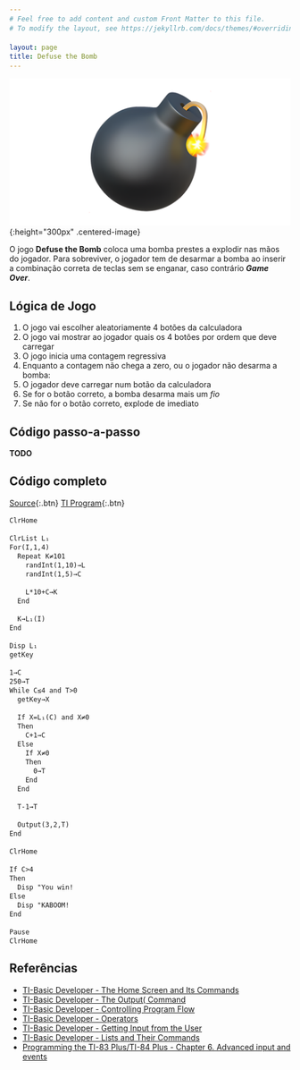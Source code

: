 ```yaml
---
# Feel free to add content and custom Front Matter to this file.
# To modify the layout, see https://jekyllrb.com/docs/themes/#overriding-theme-defaults

layout: page
title: Defuse the Bomb
---
```


![bomb](/images/bomb.webp){:height="300px" .centered-image}

O jogo **Defuse the Bomb** coloca uma bomba prestes a explodir nas mãos do jogador. Para
  sobreviver, o jogador tem de desarmar a bomba ao inserir a combinação correta de teclas 
  sem se enganar, caso contrário ***Game Over***.

## Lógica de Jogo

1. O jogo vai escolher aleatoriamente 4 botões da calculadora
2. O jogo vai mostrar ao jogador quais os 4 botões por ordem que deve carregar
3. O jogo inicia uma contagem regressiva
4. Enquanto a contagem não chega a zero, ou o jogador não desarma a bomba:
  1. O jogador deve carregar num botão da calculadora
  2. Se for o botão correto, a bomba desarma mais um *fio*
  3. Se não for o botão correto, explode de imediato


## Código passo-a-passo 
**TODO**

## Código completo

[Source](https://minhaskamal.github.io/DownGit/#/home?url=https://github.com/hack-your-calculator/hack-your-calculator.github.io/blob/master/programs/DEFUSE/DEFUSE.txt){:.btn}
[TI Program](https://minhaskamal.github.io/DownGit/#/home?url=https://github.com/hack-your-calculator/hack-your-calculator.github.io/blob/master/programs/DEFUSE/DEFUSE.8xp){:.btn}

```basic
ClrHome

ClrList L₁
For(I,1,4)
  Repeat K≠101
    randInt(1,10)→L
    randInt(1,5)→C
    
    L*10+C→K
  End
  
  K→L₁(I)
End
  
Disp L₁
getKey

1→C
250→T
While C≤4 and T>0
  getKey→X

  If X=L₁(C) and X≠0
  Then
    C+1→C
  Else
    If X≠0
    Then
      0→T
    End
  End
  
  T-1→T

  Output(3,2,T)
End

ClrHome

If C>4
Then
  Disp "You win!
Else
  Disp "KABOOM!
End

Pause 
ClrHome
```

## Referências
- [TI-Basic Developer - The Home Screen and Its Commands](http://tibasicdev.wikidot.com/homescreen)
- [TI-Basic Developer - The Output( Command](http://tibasicdev.wikidot.com/output)
- [TI-Basic Developer - Controlling Program Flow](http://tibasicdev.wikidot.com/controlflow#toc1)
- [TI-Basic Developer - Operators](http://tibasicdev.wikidot.com/operators)
- [TI-Basic Developer - Getting Input from the User](http://tibasicdev.wikidot.com/userinput)
- [TI-Basic Developer - Lists and Their Commands](http://tibasicdev.wikidot.com/lists)
- [Programming the TI-83 Plus/TI-84 Plus - Chapter 6. Advanced input and events](https://livebook.manning.com/book/programming-the-ti-83-plus-ti-84-plus/chapter-6/69)
